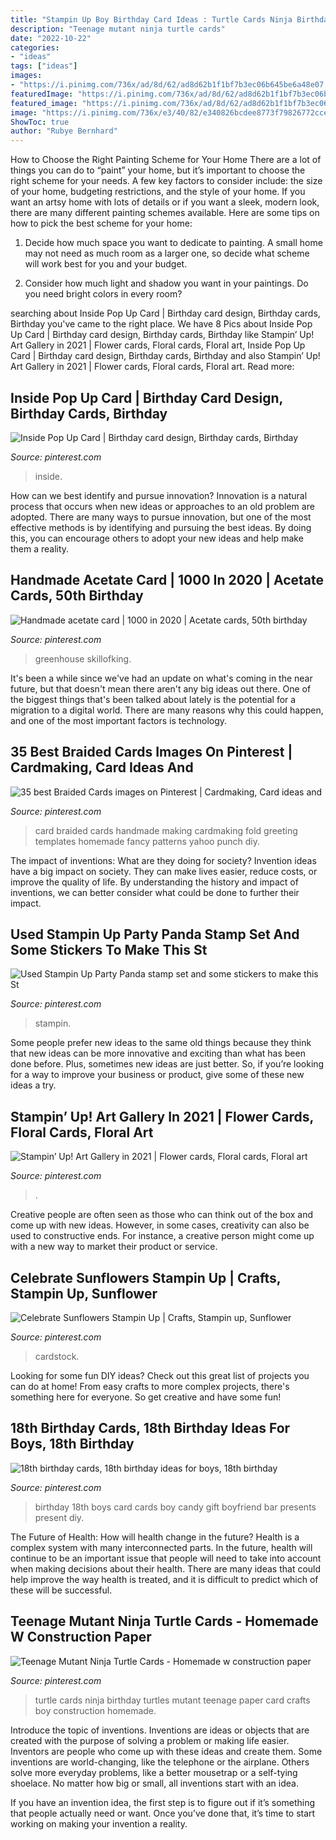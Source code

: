 ```yaml
---
title: "Stampin Up Boy Birthday Card Ideas : Turtle Cards Ninja Birthday Turtles Mutant Teenage Paper Card Crafts Boy Construction Homemade"
description: "Teenage mutant ninja turtle cards"
date: "2022-10-22"
categories:
- "ideas"
tags: ["ideas"]
images:
- "https://i.pinimg.com/736x/ad/8d/62/ad8d62b1f1bf7b3ec06b645be6a48e07.jpg"
featuredImage: "https://i.pinimg.com/736x/ad/8d/62/ad8d62b1f1bf7b3ec06b645be6a48e07.jpg"
featured_image: "https://i.pinimg.com/736x/ad/8d/62/ad8d62b1f1bf7b3ec06b645be6a48e07.jpg"
image: "https://i.pinimg.com/736x/e3/40/82/e340826bcdee8773f79826772cce8bab.jpg"
ShowToc: true
author: "Rubye Bernhard"
---
```



How to Choose the Right Painting Scheme for Your Home
There are a lot of things you can do to “paint” your home, but it’s important to choose the right scheme for your needs. A few key factors to consider include: the size of your home, budgeting restrictions, and the style of your home. If you want an artsy home with lots of details or if you want a sleek, modern look, there are many different painting schemes available. Here are some tips on how to pick the best scheme for your home:
1. Decide how much space you want to dedicate to painting. A small home may not need as much room as a larger one, so decide what scheme will work best for you and your budget.

2. Consider how much light and shadow you want in your paintings. Do you need bright colors in every room?

	

		
searching about Inside Pop Up Card | Birthday card design, Birthday cards, Birthday you've came to the right place. We have 8 Pics about Inside Pop Up Card | Birthday card design, Birthday cards, Birthday like Stampin’ Up! Art Gallery in 2021 | Flower cards, Floral cards, Floral art, Inside Pop Up Card | Birthday card design, Birthday cards, Birthday and also Stampin’ Up! Art Gallery in 2021 | Flower cards, Floral cards, Floral art. Read more:
		
    
## Inside Pop Up Card | Birthday Card Design, Birthday Cards, Birthday

<img loading=lazy src="https://i.pinimg.com/736x/43/ae/bd/43aebd7a58a3127301626c6e58700983.jpg" onerror="this.onerror=null;this.src='https://tse1.mm.bing.net/th?id=OIP.FzALFvf2rnSljq25L6qGMgHaJ5&amp;pid=15.1';" alt="Inside Pop Up Card | Birthday card design, Birthday cards, Birthday">

_Source: pinterest.com_

>inside. 

	

How can we best identify and pursue innovation?
Innovation is a natural process that occurs when new ideas or approaches to an old problem are adopted. There are many ways to pursue innovation, but one of the most effective methods is by identifying and pursuing the best ideas. By doing this, you can encourage others to adopt your new ideas and help make them a reality.

    
## Handmade Acetate Card | 1000 In 2020 | Acetate Cards, 50th Birthday

<img loading=lazy src="https://i.pinimg.com/736x/ac/9f/fa/ac9ffac498c1a82e1ca97169c847963d.jpg" onerror="this.onerror=null;this.src='https://tse1.mm.bing.net/th?id=OIP.LU1yaJcrpwJbLUOPsQVxvgHaJ3&amp;pid=15.1';" alt="Handmade acetate card | 1000 in 2020 | Acetate cards, 50th birthday">

_Source: pinterest.com_

>greenhouse skillofking. 

	

It's been a while since we've had an update on what's coming in the near future, but that doesn't mean there aren't any big ideas out there. One of the biggest things that's been talked about lately is the potential for a migration to a digital world. There are many reasons why this could happen, and one of the most important factors is technology.

    
## 35 Best Braided Cards Images On Pinterest | Cardmaking, Card Ideas And

<img loading=lazy src="https://i.pinimg.com/originals/51/4b/7c/514b7ca17eef210dd88fbb852e399193.jpg" onerror="this.onerror=null;this.src='https://tse1.mm.bing.net/th?id=OIP.TR-x5UbMfDvd8KPzbh7ABgHaJ3&amp;pid=15.1';" alt="35 best Braided Cards images on Pinterest | Cardmaking, Card ideas and">

_Source: pinterest.com_

>card braided cards handmade making cardmaking fold greeting templates homemade fancy patterns yahoo punch diy. 

	

The impact of inventions: What are they doing for society?
Invention ideas have a big impact on society. They can make lives easier, reduce costs, or improve the quality of life. By understanding the history and impact of inventions, we can better consider what could be done to further their impact.

    
## Used Stampin Up Party Panda Stamp Set And Some Stickers To Make This St

<img loading=lazy src="https://i.pinimg.com/736x/e3/40/82/e340826bcdee8773f79826772cce8bab.jpg" onerror="this.onerror=null;this.src='https://tse2.mm.bing.net/th?id=OIP.Lp1HPb3_oERmwvRC1EvClwHaJ3&amp;pid=15.1';" alt="Used Stampin Up Party Panda stamp set and some stickers to make this St">

_Source: pinterest.com_

>stampin. 

	

Some people prefer new ideas to the same old things because they think that new ideas can be more innovative and exciting than what has been done before. Plus, sometimes new ideas are just better. So, if you’re looking for a way to improve your business or product, give some of these new ideas a try.

    
## Stampin’ Up! Art Gallery In 2021 | Flower Cards, Floral Cards, Floral Art

<img loading=lazy src="https://i.pinimg.com/736x/ad/8d/62/ad8d62b1f1bf7b3ec06b645be6a48e07.jpg" onerror="this.onerror=null;this.src='https://tse1.mm.bing.net/th?id=OIP.8mzl5HHIb47Qt5qAr5RnkAHaJ3&amp;pid=15.1';" alt="Stampin’ Up! Art Gallery in 2021 | Flower cards, Floral cards, Floral art">

_Source: pinterest.com_

>. 

	

Creative people are often seen as those who can think out of the box and come up with new ideas. However, in some cases, creativity can also be used to constructive ends. For instance, a creative person might come up with a new way to market their product or service.

    
## Celebrate Sunflowers Stampin Up | Crafts, Stampin Up, Sunflower

<img loading=lazy src="https://i.pinimg.com/736x/3f/81/59/3f8159c1bf0f93975d5d64889a2919bb.jpg" onerror="this.onerror=null;this.src='https://tse4.mm.bing.net/th?id=OIP.U0f_bzRl33f5D9pUdv7t3QHaKN&amp;pid=15.1';" alt="Celebrate Sunflowers Stampin Up | Crafts, Stampin up, Sunflower">

_Source: pinterest.com_

>cardstock. 

	

Looking for some fun DIY ideas? Check out this great list of projects you can do at home! From easy crafts to more complex projects, there's something here for everyone. So get creative and have some fun!

    
## 18th Birthday Cards, 18th Birthday Ideas For Boys, 18th Birthday

<img loading=lazy src="https://i.pinimg.com/736x/b2/51/d1/b251d1834e3adaff2f076d0bf021436a--th-birthday-cards-birthday-candy.jpg" onerror="this.onerror=null;this.src='https://tse3.mm.bing.net/th?id=OIP.Z-21AnEVBSwi4tUj9ZnJFQAAAA&amp;pid=15.1';" alt="18th birthday cards, 18th birthday ideas for boys, 18th birthday">

_Source: pinterest.com_

>birthday 18th boys card cards boy candy gift boyfriend bar presents present diy. 

	

The Future of Health: How will health change in the future?
Health is a complex system with many interconnected parts. In the future, health will continue to be an important issue that people will need to take into account when making decisions about their health. There are many ideas that could help improve the way health is treated, and it is difficult to predict which of these will be successful.

    
## Teenage Mutant Ninja Turtle Cards - Homemade W Construction Paper

<img loading=lazy src="https://i.pinimg.com/736x/93/30/26/933026d5d38d0c43b64942ac85892ba3--male-birthday-turtle-birthday.jpg" onerror="this.onerror=null;this.src='https://tse2.mm.bing.net/th?id=OIP.OcpPZNMU_FAh8u8_tzvB0gHaJ6&amp;pid=15.1';" alt="Teenage Mutant Ninja Turtle Cards - Homemade w construction paper">

_Source: pinterest.com_

>turtle cards ninja birthday turtles mutant teenage paper card crafts boy construction homemade. 

	

Introduce the topic of inventions.
Inventions are ideas or objects that are created with the purpose of solving a problem or making life easier. Inventors are people who come up with these ideas and create them.
Some inventions are world-changing, like the telephone or the airplane. Others solve more everyday problems, like a better mousetrap or a self-tying shoelace. No matter how big or small, all inventions start with an idea.

If you have an invention idea, the first step is to figure out if it’s something that people actually need or want. Once you’ve done that, it’s time to start working on making your invention a reality.


